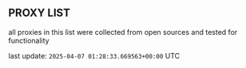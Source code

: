 ## PROXY LIST

all proxies in this list were collected from open sources and tested for functionality

last update: `2025-04-07 01:28:33.669563+00:00` UTC